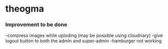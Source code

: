 # theogma


### Improvement to be done
-compress images while uploding (may be possible using cloudnary)
-give logout button to both the admin and super-admin
-hamburger not working